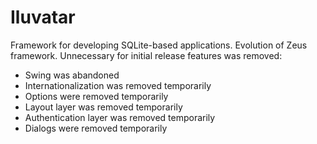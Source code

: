 # Iluvatar
Framework for developing SQLite-based applications.
Evolution of Zeus framework. Unnecessary for initial release features was removed:
 - Swing was abandoned
 - Internationalization was removed temporarily
 - Options were removed temporarily
 - Layout layer was removed temporarily
 - Authentication layer was removed temporarily
 - Dialogs were removed temporarily

